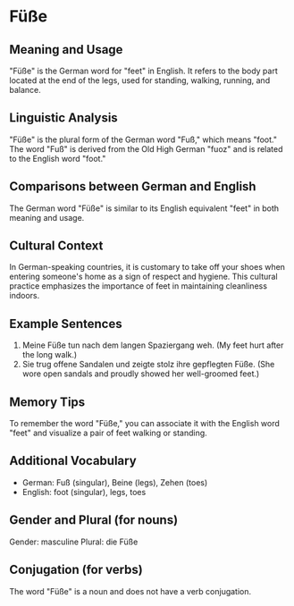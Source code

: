 # Füße
## Meaning and Usage
"Füße" is the German word for "feet" in English. It refers to the body part located at the end of the legs, used for standing, walking, running, and balance.

## Linguistic Analysis
"Füße" is the plural form of the German word "Fuß," which means "foot." The word "Fuß" is derived from the Old High German "fuoz" and is related to the English word "foot."

## Comparisons between German and English
The German word "Füße" is similar to its English equivalent "feet" in both meaning and usage.

## Cultural Context
In German-speaking countries, it is customary to take off your shoes when entering someone's home as a sign of respect and hygiene. This cultural practice emphasizes the importance of feet in maintaining cleanliness indoors.

## Example Sentences
1. Meine Füße tun nach dem langen Spaziergang weh. (My feet hurt after the long walk.)
2. Sie trug offene Sandalen und zeigte stolz ihre gepflegten Füße. (She wore open sandals and proudly showed her well-groomed feet.)

## Memory Tips
To remember the word "Füße," you can associate it with the English word "feet" and visualize a pair of feet walking or standing.

## Additional Vocabulary
- German: Fuß (singular), Beine (legs), Zehen (toes)
- English: foot (singular), legs, toes

## Gender and Plural (for nouns)
Gender: masculine
Plural: die Füße

## Conjugation (for verbs)
The word "Füße" is a noun and does not have a verb conjugation.
